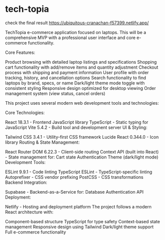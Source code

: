 # tech-topia
check the final result 
https://ubiquitous-cranachan-f57399.netlify.app/

TechTopia e-commerce application focused on laptops. This will be a comprehensive MVP with a professional user interface and core e-commerce functionality.

Core Features:

Product browsing with detailed laptop listings and specifications
Shopping cart functionality with add/remove items and quantity adjustment
Checkout process with shipping and payment information
User profile with order tracking, history, and cancellation options
Search functionality to find laptops by brand, specs, or name
Dark/light theme mode toggle with consistent styling
Responsive design optimized for desktop viewing
Order management system (view status, cancel orders)

This project uses several modern web development tools and technologies:

Core Technologies:

React 18.3.1 - Frontend JavaScript library
TypeScript - Static typing for JavaScript
Vite 5.4.2 - Build tool and development server
UI & Styling:

Tailwind CSS 3.4.1 - Utility-first CSS framework
Lucide React 0.344.0 - Icon library
Routing & State Management:

React Router DOM 6.22.3 - Client-side routing
Context API (built into React) - State management for:
Cart state
Authentication
Theme (dark/light mode)
Development Tools:

ESLint 9.9.1 - Code linting
TypeScript ESLint - TypeScript-specific linting
Autoprefixer - CSS vendor prefixing
PostCSS - CSS transformations
Backend Integration:

Supabase - Backend-as-a-Service for:
Database
Authentication
API
Deployment:

Netlify - Hosting and deployment platform
The project follows a modern React architecture with:

Component-based structure
TypeScript for type safety
Context-based state management
Responsive design using Tailwind
Dark/light theme support
Full e-commerce functionality
